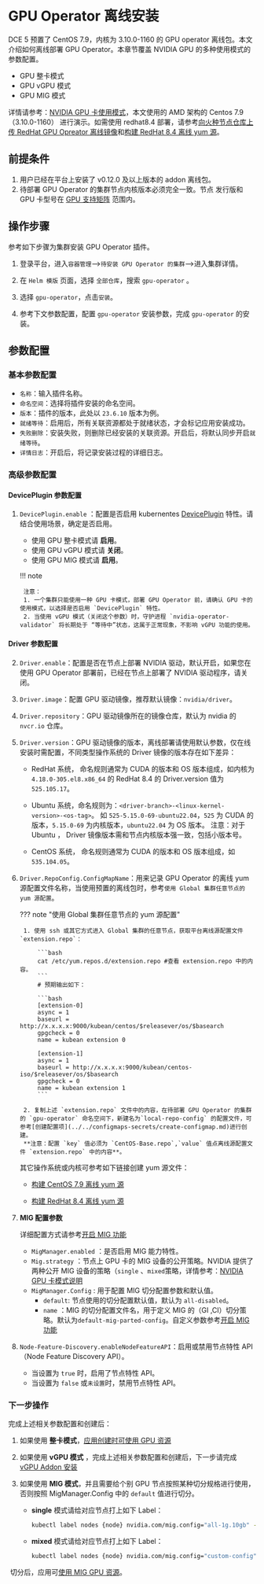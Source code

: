 # GPU Operator 离线安装

DCE 5 预置了 CentOS 7.9，内核为 3.10.0-1160 的 GPU operator 离线包。本文介绍如何离线部署 GPU Operator。本章节覆盖 NVIDIA GPU 的多种使用模式的参数配置。

- GPU 整卡模式
- GPU vGPU 模式
- GPU MIG 模式

详情请参考：[NVIDIA GPU 卡使用模式](index.md)，本文使用的 AMD 架构的 Centos 7.9 （3.10.0-1160） 进行演示。如需使用 redhat8.4 部署，请参考[向火种节点仓库上传 RedHat GPU Opreator 离线镜像](./push_image_to_repo.md)和[构建 RedHat 8.4 离线 yum 源](./upgrade_yum_source_redhat8_4.md)。

## 前提条件

1. 用户已经在平台上安装了 v0.12.0 及以上版本的 addon 离线包。
2. 待部署 GPU Operator 的集群节点内核版本必须完全一致。节点 发行版和 GPU 卡型号在 [GPU 支持矩阵](../gpu_matrix.md) 范围内。

## 操作步骤

参考如下步骤为集群安装 GPU Operator 插件。

1. 登录平台，进入`容器管理`-->`待安装 GPU Operator 的集群`-->进入集群详情。

2. 在 `Helm 模版` 页面，选择 `全部仓库`，搜索 `gpu-operator` 。

3. 选择 `gpu-operator`，点击`安装`。

4. 参考下文参数配置，配置 `gpu-operator` 安装参数，完成 `gpu-operator` 的安装。

## 参数配置

### 基本参数配置

- `名称`：输入插件名称。
- `命名空间`：选择将插件安装的命名空间。
- `版本`：插件的版本，此处以 `23.6.10` 版本为例。
- `就绪等待`：启用后，所有关联资源都处于就绪状态，才会标记应用安装成功。
- `失败删除`：安装失败，则删除已经安装的关联资源。开启后，将默认同步开启`就绪等待`。
- `详情日志`：开启后，将记录安装过程的详细日志。

### 高级参数配置

#### DevicePlugin 参数配置

1. `DevicePlugin.enable` ：配置是否启用 kubernentes [DevicePlugin](https://kubernetes.io/docs/concepts/extend-kubernetes/compute-storage-net/device-plugins/) 特性。请结合使用场景，确定是否启用。

    - 使用 GPU 整卡模式请 **启用**。
    - 使用 GPU vGPU 模式请 **关闭**。
    - 使用 GPU MIG 模式请 **启用**。

    !!! note

        注意：
        1. 一个集群只能使用一种 GPU 卡模式，部署 GPU Operator 前，请确认 GPU 卡的使用模式，以选择是否启用 `DevicePlugin` 特性。
        2. 当使用 vGPU 模式（关闭这个参数）时，守护进程 `nvidia-operator-validator` 将长期处于 “等待中”状态，这属于正常现象，不影响 vGPU 功能的使用。

#### Driver 参数配置

2. `Driver.enable`：配置是否在节点上部署 NVIDIA 驱动，默认开启，如果您在使用 GPU Operator 部署前，已经在节点上部署了 NVIDIA 驱动程序，请关闭。

3. `Driver.image`：配置 GPU 驱动镜像，推荐默认镜像：`nvidia/driver`。

4. `Driver.repository`：GPU 驱动镜像所在的镜像仓库，默认为 nvidia 的 `nvcr.io` 仓库。

5. `Driver.version`：GPU 驱动镜像的版本，离线部署请使用默认参数，仅在线安装时需配置，不同类型操作系统的 Driver 镜像的版本存在如下差异：

    - RedHat 系统， 命名规则通常为 CUDA 的版本和 OS 版本组成，如内核为 `4.18.0-305.el8.x86_64` 的 RedHat 8.4 的 Driver.version 值为 `525.105.17`。
    - Ubuntu 系统，命名规则为：`<driver-branch>-<linux-kernel-version>-<os-tag>`。
    如 `525-5.15.0-69-ubuntu22.04`，`525` 为 CUDA 的版本，`5.15.0-69` 为内核版本，`ubuntu22.04` 为 OS 版本。
    注意：对于 Ubuntu ， Driver 镜像版本需和节点内核版本强一致，包括小版本号。

    - CentOS 系统， 命名规则通常为 CUDA 的版本和 OS 版本组成，如 `535.104.05`。

6. `Driver.RepoConfig.ConfigMapName`：用来记录 GPU Operator 的离线 yum 源配置文件名称，当使用预置的离线包时，参考`使用 Global 集群任意节点的 yum 源配置`。

    ??? note "使用 Global 集群任意节点的 yum 源配置"

        1. 使用 ssh 或其它方式进入 Global 集群的任意节点，获取平台离线源配置文件 `extension.repo`：
    
            ```bash
            cat /etc/yum.repos.d/extension.repo #查看 extension.repo 中的内容。
            ```
            # 预期输出如下：
    
            ```bash
            [extension-0]
            async = 1
            baseurl = http://x.x.x.x:9000/kubean/centos/$releasever/os/$basearch
            gpgcheck = 0
            name = kubean extension 0
    
            [extension-1]
            async = 1
            baseurl = http://x.x.x.x:9000/kubean/centos-iso/$releasever/os/$basearch
            gpgcheck = 0
            name = kubean extension 1
            ```
    
        2. 复制上述 `extension.repo` 文件中的内容，在待部署 GPU Operator 的集群的 `gpu-operator` 命名空间下，新建名为`local-repo-config` 的配置文件，可参考[创建配置项](../../configmaps-secrets/create-configmap.md)进行创建。
        **注意：配置 `key` 值必须为 `CentOS-Base.repo`,`value` 值点离线源配置文件 `extension.repo` 中的内容**。

    其它操作系统或内核可参考如下链接创建 yum 源文件：
    - [构建 CentOS 7.9 离线 yum 源](./Upgrade_yum_source_of_preset_offline_package.md)

    - [构建 RedHat 8.4 离线 yum 源](./upgrade_yum_source_redhat_8.4.md)

7. **MIG 配置参数**

    详细配置方式请参考[开启 MIG 功能](mig/create_mig.md)

    - `MigManager.enabled` ：是否启用 MIG 能力特性。
    - `Mig.strategy` ：节点上 GPU 卡的 MIG 设备的公开策略。NVIDIA 提供了两种公开 MIG 设备的策略（`single` 、`mixed`策略，详情参考：[NVIDIA GPU 卡模式说明](index.md)
    - `MigManager.Config` : 用于配置 MIG 切分配置参数和默认值。
        - `default`: 节点使用的切分配置默认值，默认为 `all-disabled`。
        - `name` ：MIG 的切分配置文件名，用于定义 MIG 的（GI ,CI）切分策略。默认为`default-mig-parted-config`。自定义参数参考[开启 MIG 功能](mig/create_mig.md)

8. `Node-Feature-Discovery.enableNodeFeatureAPI`：启用或禁用节点特性 API（Node Feature Discovery API）。

     - 当设置为 `true` 时，启用了节点特性 API。
     - 当设置为 `false` 或`未设置`时，禁用节点特性 API。

### 下一步操作

完成上述相关参数配置和创建后：

1. 如果使用 **整卡模式**，[应用创建时可使用 GPU 资源](full_gpu_userguide.md)

2. 如果使用 **vGPU 模式** ，完成上述相关参数配置和创建后，下一步请完成 [vGPU Addon 安装](vgpu/vgpu_addon.md)

3. 如果使用 **MIG 模式**，并且需要给个别 GPU 节点按照某种切分规格进行使用，否则按照 MigManager.Config 中的 `default` 值进行切分。

    - **single** 模式请给对应节点打上如下 Label：

        ```sh
        kubectl label nodes {node} nvidia.com/mig.config="all-1g.10gb" --overwrite
        ```

    - **mixed** 模式请给对应节点打上如下 Label：

        ```sh
        kubectl label nodes {node} nvidia.com/mig.config="custom-config" --overwrite
        ```

​    切分后，应用可[使用 MIG GPU 资源](mig/mig_usage.md)。
